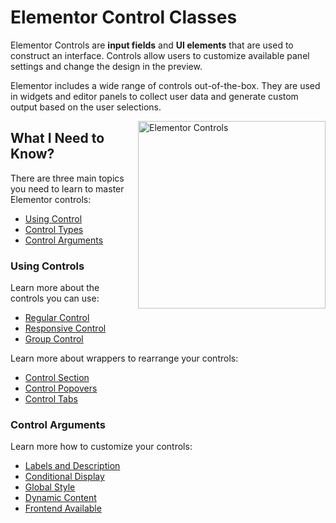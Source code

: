 # Elementor Control Classes

<Badge type="tip" vertical="top" text="Elementor Core" /> <Badge type="warning" vertical="top" text="Advanced" />

Elementor Controls are **input fields** and **UI elements** that are used to construct an interface. Controls allow users to customize available panel settings and change the design in the preview.

Elementor includes a wide range of controls out-of-the-box. They are used in widgets and editor panels to collect user data and generate custom output based on the user selections.

<img :src="$withBase('/assets/img/elementor-controls.png')" alt="Elementor Controls" style="float: right; width: 300px; margin-left: 20px; margin-bottom: 20px;">

## What I Need to Know?

There are three main topics you need to learn to master Elementor controls:

* [Using Control](#using-controls)
* [Control Types](#control-types)
* [Control Arguments](#control-arguments)

### Using Controls

Learn more about the controls you can use:

* [Regular Control](./regular-control/)
* [Responsive Control](./responsive-control/)
* [Group Control](./group-control/)

Learn more about wrappers to rearrange your controls:

* [Control Section](./control-section/)
* [Control Popovers](./control-popovers/)
* [Control Tabs](./control-tabs/)

### Control Arguments

Learn more how to customize your controls:

* [Labels and Description](./labels-description/)
* [Conditional Display](./conditional-display/)
* [Global Style](./global-style/)
* [Dynamic Content](./dynamic-content/)
* [Frontend Available](./frontend-available/)
